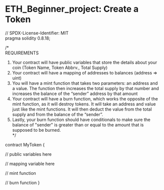# ETH_Beginner_project: Create a Token

// SPDX-License-Identifier: MIT <br>
pragma solidity 0.8.18;<br>

/\*<br>
REQUIREMENTS<br>

1. Your contract will have public variables that store the details about your coin (Token Name, Token Abbrv., Total Supply)<br>
2. Your contract will have a mapping of addresses to balances (address => uint)<br>
3. You will have a mint function that takes two parameters: an address and a value.
   The function then increases the total supply by that number and increases the balance of the “sender” address by that amount<br>
4. Your contract will have a burn function, which works the opposite of the mint function, as it will destroy tokens.
   It will take an address and value just like the mint functions. It will then deduct the value from the total supply and from the balance of the “sender”.<br>
5. Lastly, your burn function should have conditionals to make sure the balance of "sender" is greater than or equal to the amount that is supposed to be burned.<br>
   \*/<br>

contract MyToken {

// public variables here

// mapping variable here

// mint function

// burn function
}
